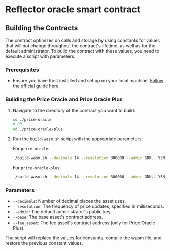 # Reflector oracle smart contract

## Building the Contracts

The contract optimizes on calls and storage by using constants for values that will not change throughout the contract's lifetime, as well as for the default administrator. To build the contract with these values, you need to execute a script with parameters. 

### Prerequisites

- Ensure you have Rust installed and set up on your local machine. [Follow the official guide here.](https://www.rust-lang.org/tools/install)

### Building the Price Oracle and Price Oracle Plus

1. Navigate to the directory of the contract you want to build:

    ```bash
    cd ./price-oracle
    # OR
    cd ./price-oracle-plus
    ```

2. Run the `build-wasm.sh` script with the appropriate parameters:

    For `price-oracle`:

    ```bash
    ./build-wasm.sh --decimals 14 --resolution 300000 --admin GDK...Y3N --base CCG...TY6
    ```

    For `price-oracle-plus`:

    ```bash
    ./build-wasm.sh --decimals 14 --resolution 300000 --admin GDK...Y3N --base CCG...TY6 --fee_asset CCG...TY6
    ```

### Parameters

- `--decimals`: Number of decimal places the asset uses.
- `--resolution`: The frequency of price updates, specified in milliseconds.
- `--admin`: The default administrator's public key.
- `--base`: The base asset's contract address.
- `--fee_asset`: The fee asset's contract address (only for Price Oracle Plus).

The script will replace the values for constants, compile the wasm file, and restore the previous constant values.